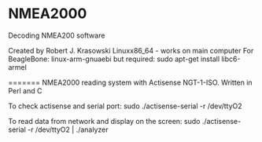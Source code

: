 NMEA2000
========

Decoding NMEA200 software

Created by Robert J. Krasowski
Linuxx86_64 - works on main computer
For BeagleBone: linux-arm-gnuaebi
but required: sudo apt-get install libc6-armel
 
=======
NMEA2000 reading system with Actisense NGT-1-ISO. Written in Perl and C

To check actisense and serial port:
sudo ./actisense-serial -r /dev/ttyO2

To read data from network and display on the screen:
sudo ./actisense-serial -r /dev/ttyO2 | ./analyzer 
